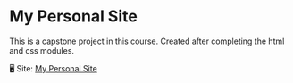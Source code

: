 # My Personal Site 
This is a capstone project in this course. Created after completing the html and css modules. 

🖥 Site: [My Personal Site][def]

[def]: https://noohas-personal-site.netlify.app/
